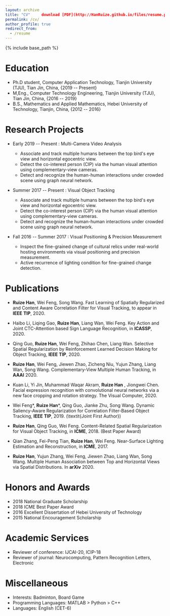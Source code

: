 ```yaml
---
layout: archive
title: "CV"     download [PDF](http://HanRuize.github.io/files/resume.pdf)
permalink: /cv/
author_profile: true
redirect_from:
  - /resume
---
```


{% include base_path %}

Education
======

* Ph.D student, Computer Application Technology, Tianjin University (TJU), Tian Jin, China, {2019 -- Present}
* M,Eng., Computer Technology Engineering, Tianjin University (TJU), Tian Jin, China, {2016 -- 2019}
* B.S., Mathematics and Applied Mathematics, Hebei University of Technology, Tianjin, China, {2012 -- 2016}

Research Projects
======
* Early 2019 -- Present : Multi-Camera Video Analysis
  * Associate and track multiple humans between the top bird's eye view  and horizontal egocentric view.
  * Detect the co-interest person (CIP) via the human visual attention using complementary-view cameras.
  * Detect and recognize the human-human interactions under crowded scene using graph neural network.

* Summer 2017 -- Present : Visual Object Tracking
	* Associate and track multiple humans between the top bird's eye view  and horizontal egocentric view.
	* Detect the co-interest person (CIP) via the human visual attention using complementary-view cameras.
	* Detect and recognize the human-human interactions under crowded scene using graph neural network.
	
* Fall 2016 -- Summer 2017 : Visual Positioning & Precision Measurement
	* Inspect the fine-grained change of cultural relics under real-world hosting environments via visual positioning and precision measurement.
	* Active recurrence of lighting condition for fine-grained change detection.

Publications
======

 * **Ruize Han**, Wei Feng, Song Wang. Fast Learning of Spatially Regularized and Content Aware Correlation Filter for Visual Tracking, to appear in __IEEE__ __TIP__, 2020.

 * Haibo Li, Liqing Gao, **Ruize Han**, Liang Wan, Wei Feng. Key Action and Joint CTC-Attention based Sign Language Recognition, in __ICASSP__, 2020.

 * Qing Guo, **Ruize Han**, Wei Feng, Zhihao Chen, Liang Wan. Selective Spatial Regularization by Reinforcement Learned Decision Making for Object Tracking, __IEEE__ __TIP__, 2020.

 * **Ruize Han**, Wei Feng, Jiewen Zhao, Zicheng Niu, Yujun Zhang, Liang Wan, Song Wang. Complementary-View Multiple Human Tracking, in __AAAI__ 2020.

 * Kuan Li, Yi Jin, Muhammad Waqar Akram, **Ruize Han** , Jiongwei Chen. Facial expression recognition with convolutional neural networks via a new face cropping and rotation strategy. The Visual Computer, 2020.

 * Wei Feng*, **Ruize Han***, Qing Guo, Jianke Zhu, Song Wang. Dynamic Saliency-Aware Regularization for Correlation Filter-Based Object Tracking, __IEEE__ __TIP__, 2019.  (\textit{Joint First Author})

 * **Ruize Han**, Qing Guo, Wei Feng. Content-Related Spatial Regularization for Visual Object Tracking, in __ICME__, 2018. (Best Paper Award)

 * Qian Zhang, Fei-Peng Tian, **Ruize Han**, Wei Feng. Near-Surface Lighting Estimation and Reconstruction, in __ICME__, 2017.
 
 * **Ruize Han**, Yujun Zhang, Wei Feng, Jiewen Zhao, Liang Wan, Song Wang. Multiple Human Association between Top and Horizontal Views via Spatial Distributions. In __arXiv__ 2020.
  
Honors and Awards
======

* 2018 National Graduate Scholarship 
* 2018 ICME Best Paper Award 
* 2016 Excellent Dissertation of Hebei University of Technology 
* 2015 National Encouragement Scholarship 
  
Academic Services
======
 * Reviewer of conference: IJCAI-20, ICIP-18
 * Reviewer of journal: Neurocomputing, Pattern Recognition Letters, Electronic
  
Miscellaneous
======
  * Interests: Badminton, Board Game
  * Programming Languages: MATLAB > Python > C++
  * Languages: English (CET-6)
